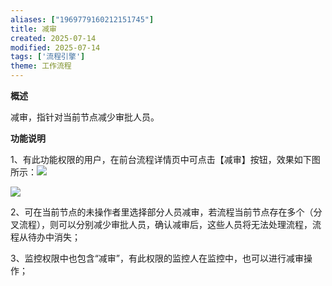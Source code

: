 ```yaml
---
aliases: ["1969779160212151745"]
title: 减审
created: 2025-07-14
modified: 2025-07-14
tags: ['流程引擎']
theme: 工作流程
---
```


**概述**

减审，指针对当前节点减少审批人员。

**功能说明**

1、有此功能权限的用户，在前台流程详情页中可点击【减审】按钮，效果如下图所示：![](https://myhelpdoc.oss-cn-heyuan.aliyuncs.com/mdimages/2ea2a22ea0aece54e345fe4b34cab6f1.jpg)

![](https://myhelpdoc.oss-cn-heyuan.aliyuncs.com/mdimages/f75abdea39d42c2a1893a070c975d07e.jpg)

2、可在当前节点的未操作者里选择部分人员减审，若流程当前节点存在多个（分叉流程），则可以分别减少审批人员，确认减审后，这些人员将无法处理流程，流程从待办中消失；

3、监控权限中也包含“减审”，有此权限的监控人在监控中，也可以进行减审操作；

